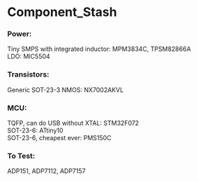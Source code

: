 # Component_Stash

### Power:
Tiny SMPS with integrated inductor: MPM3834C, TPSM82866A  
LDO: MIC5504  

### Transistors:
Generic SOT-23-3 NMOS: NX7002AKVL  

### MCU:
TQFP, can do USB without XTAL: STM32F072  
SOT-23-6: ATtiny10  
SOT-23-6, cheapest ever: PMS150C  

### To Test:
ADP151, ADP7112, ADP7157  

